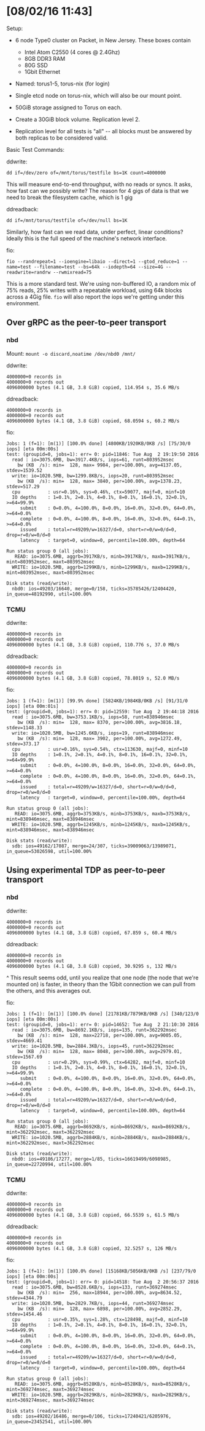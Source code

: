 
# [08/02/16 11:43]
Setup: 
* 6 node Type0 cluster on Packet, in New Jersey. These boxes contain 
  * Intel Atom C2550 (4 cores @ 2.4Ghz)
  * 8GB DDR3 RAM
  * 80G SSD
  * 1Gbit Ethernet
* Named: torus1-5, torus-nix (for login)
* Single etcd node on torus-nix, which will also be our mount point. 
* 50GiB storage assigned to Torus on each. 

* Create a 30GiB block volume. Replication level 2. 
* Replication level for all tests is "all" -- all blocks must be answered by both replicas to be considered valid.

Basic Test Commands:

ddwrite:
```
dd if=/dev/zero of=/mnt/torus/testfile bs=1K count=4000000
```
This will measure end-to-end throughput, with no reads or syncs. It asks, how fast can we possibly write? The reason for 4 gigs of data is that we need to break the filesystem cache, which is 1 gig

ddreadback:
```
dd if=/mnt/torus/testfile of=/dev/null bs=1K
```

Similarly, how fast can we read data, under perfect, linear conditions? Ideally this is the full speed of the machine's network interface.

fio:
```
fio --randrepeat=1 --ioengine=libaio --direct=1 --gtod_reduce=1 --name=test --filename=test --bs=64k --iodepth=64 --size=4G --readwrite=randrw --rwmixread=75
```

This is a more standard test. We're using non-buffered IO, a random mix of 75% reads, 25% writes with a repeatable workload, using 64k blocks across a 4Gig file. `fio` will also report the iops we're getting under this environment.

## Over gRPC as the peer-to-peer transport

### nbd

Mount: `mount -o discard,noatime /dev/nbd0 /mnt/`

ddwrite:
```
4000000+0 records in
4000000+0 records out
4096000000 bytes (4.1 GB, 3.8 GiB) copied, 114.954 s, 35.6 MB/s
```

ddreadback:
```
4000000+0 records in
4000000+0 records out
4096000000 bytes (4.1 GB, 3.8 GiB) copied, 68.0594 s, 60.2 MB/s
```

fio:

```
Jobs: 1 (f=1): [m(1)] [100.0% done] [4800KB/1920KB/0KB /s] [75/30/0 iops] [eta 00m:00s]
test: (groupid=0, jobs=1): err= 0: pid=11846: Tue Aug  2 19:19:50 2016
  read : io=3075.6MB, bw=3917.4KB/s, iops=61, runt=803952msec
    bw (KB  /s): min=  128, max= 9984, per=100.00%, avg=4137.05, stdev=1539.52
  write: io=1020.5MB, bw=1299.8KB/s, iops=20, runt=803952msec
    bw (KB  /s): min=  128, max= 3840, per=100.00%, avg=1378.23, stdev=517.29
  cpu          : usr=0.16%, sys=0.46%, ctx=59077, majf=0, minf=10
  IO depths    : 1=0.1%, 2=0.1%, 4=0.1%, 8=0.1%, 16=0.1%, 32=0.1%, >=64=99.9%
     submit    : 0=0.0%, 4=100.0%, 8=0.0%, 16=0.0%, 32=0.0%, 64=0.0%, >=64=0.0%
     complete  : 0=0.0%, 4=100.0%, 8=0.0%, 16=0.0%, 32=0.0%, 64=0.1%, >=64=0.0%
     issued    : total=r=49209/w=16327/d=0, short=r=0/w=0/d=0, drop=r=0/w=0/d=0
     latency   : target=0, window=0, percentile=100.00%, depth=64

Run status group 0 (all jobs):
   READ: io=3075.6MB, aggrb=3917KB/s, minb=3917KB/s, maxb=3917KB/s, mint=803952msec, maxt=803952msec
  WRITE: io=1020.5MB, aggrb=1299KB/s, minb=1299KB/s, maxb=1299KB/s, mint=803952msec, maxt=803952msec

Disk stats (read/write):
  nbd0: ios=49203/16640, merge=0/158, ticks=35785426/12404420, in_queue=48192990, util=100.00%
```

### TCMU

ddwrite:
```
4000000+0 records in
4000000+0 records out
4096000000 bytes (4.1 GB, 3.8 GiB) copied, 110.776 s, 37.0 MB/s
```

ddreadback:
```
4000000+0 records in
4000000+0 records out
4096000000 bytes (4.1 GB, 3.8 GiB) copied, 78.8019 s, 52.0 MB/s
```

fio:
```
Jobs: 1 (f=1): [m(1)] [99.9% done] [5824KB/1984KB/0KB /s] [91/31/0 iops] [eta 00m:01s] 
test: (groupid=0, jobs=1): err= 0: pid=12559: Tue Aug  2 19:44:18 2016
  read : io=3075.6MB, bw=3753.1KB/s, iops=58, runt=838946msec
    bw (KB  /s): min=  128, max= 8370, per=100.00%, avg=3816.18, stdev=1148.33
  write: io=1020.5MB, bw=1245.6KB/s, iops=19, runt=838946msec
    bw (KB  /s): min=  128, max= 3902, per=100.00%, avg=1272.49, stdev=373.17
  cpu          : usr=0.16%, sys=0.54%, ctx=113630, majf=0, minf=10
  IO depths    : 1=0.1%, 2=0.1%, 4=0.1%, 8=0.1%, 16=0.1%, 32=0.1%, >=64=99.9%
     submit    : 0=0.0%, 4=100.0%, 8=0.0%, 16=0.0%, 32=0.0%, 64=0.0%, >=64=0.0%
     complete  : 0=0.0%, 4=100.0%, 8=0.0%, 16=0.0%, 32=0.0%, 64=0.1%, >=64=0.0%
     issued    : total=r=49209/w=16327/d=0, short=r=0/w=0/d=0, drop=r=0/w=0/d=0
     latency   : target=0, window=0, percentile=100.00%, depth=64

Run status group 0 (all jobs):
   READ: io=3075.6MB, aggrb=3753KB/s, minb=3753KB/s, maxb=3753KB/s, mint=838946msec, maxt=838946msec
  WRITE: io=1020.5MB, aggrb=1245KB/s, minb=1245KB/s, maxb=1245KB/s, mint=838946msec, maxt=838946msec

Disk stats (read/write):
  sdb: ios=49162/17087, merge=24/307, ticks=39009063/13989071, in_queue=53026598, util=100.00%
```

## Using experimental TDP as peer-to-peer transport

### nbd


ddwrite:
```
4000000+0 records in
4000000+0 records out
4096000000 bytes (4.1 GB, 3.8 GiB) copied, 67.859 s, 60.4 MB/s
```

ddreadback:
```
4000000+0 records in
4000000+0 records out
4096000000 bytes (4.1 GB, 3.8 GiB) copied, 30.9295 s, 132 MB/s
```

^ This result seems odd, until you realize that one node (the node that we're mounted on) is faster, in theory than the 1Gbit connection we can pull from the others, and this averages out.

fio:
```
Jobs: 1 (f=1): [m(1)] [100.0% done] [21781KB/7879KB/0KB /s] [340/123/0 iops] [eta 00m:00s]
test: (groupid=0, jobs=1): err= 0: pid=14652: Tue Aug  2 21:10:30 2016
  read : io=3075.6MB, bw=8692.1KB/s, iops=135, runt=362292msec
    bw (KB  /s): min=  128, max=22718, per=100.00%, avg=9005.05, stdev=4669.41
  write: io=1020.5MB, bw=2884.3KB/s, iops=45, runt=362292msec
    bw (KB  /s): min=  128, max= 8048, per=100.00%, avg=2979.01, stdev=1567.69
  cpu          : usr=0.29%, sys=0.99%, ctx=64282, majf=0, minf=10
  IO depths    : 1=0.1%, 2=0.1%, 4=0.1%, 8=0.1%, 16=0.1%, 32=0.1%, >=64=99.9%
     submit    : 0=0.0%, 4=100.0%, 8=0.0%, 16=0.0%, 32=0.0%, 64=0.0%, >=64=0.0%
     complete  : 0=0.0%, 4=100.0%, 8=0.0%, 16=0.0%, 32=0.0%, 64=0.1%, >=64=0.0%
     issued    : total=r=49209/w=16327/d=0, short=r=0/w=0/d=0, drop=r=0/w=0/d=0
     latency   : target=0, window=0, percentile=100.00%, depth=64

Run status group 0 (all jobs):
   READ: io=3075.6MB, aggrb=8692KB/s, minb=8692KB/s, maxb=8692KB/s, mint=362292msec, maxt=362292msec
  WRITE: io=1020.5MB, aggrb=2884KB/s, minb=2884KB/s, maxb=2884KB/s, mint=362292msec, maxt=362292msec

Disk stats (read/write):
  nbd0: ios=49186/17277, merge=1/85, ticks=16619499/6098985, in_queue=22720994, util=100.00%
```


### TCMU

ddwrite:

```
4000000+0 records in
4000000+0 records out
4096000000 bytes (4.1 GB, 3.8 GiB) copied, 66.5539 s, 61.5 MB/s
```

ddreadback:
```
4000000+0 records in
4000000+0 records out
4096000000 bytes (4.1 GB, 3.8 GiB) copied, 32.5257 s, 126 MB/s
```

fio:
```
Jobs: 1 (f=1): [m(1)] [100.0% done] [15168KB/5056KB/0KB /s] [237/79/0 iops] [eta 00m:00s]
test: (groupid=0, jobs=1): err= 0: pid=14518: Tue Aug  2 20:56:37 2016
  read : io=3075.6MB, bw=8528.6KB/s, iops=133, runt=369274msec
    bw (KB  /s): min=  256, max=18944, per=100.00%, avg=8634.52, stdev=4344.79
  write: io=1020.5MB, bw=2829.7KB/s, iops=44, runt=369274msec
    bw (KB  /s): min=  128, max= 6898, per=100.00%, avg=2852.29, stdev=1454.46
  cpu          : usr=0.35%, sys=1.28%, ctx=128498, majf=0, minf=10
  IO depths    : 1=0.1%, 2=0.1%, 4=0.1%, 8=0.1%, 16=0.1%, 32=0.1%, >=64=99.9%
     submit    : 0=0.0%, 4=100.0%, 8=0.0%, 16=0.0%, 32=0.0%, 64=0.0%, >=64=0.0%
     complete  : 0=0.0%, 4=100.0%, 8=0.0%, 16=0.0%, 32=0.0%, 64=0.1%, >=64=0.0%
     issued    : total=r=49209/w=16327/d=0, short=r=0/w=0/d=0, drop=r=0/w=0/d=0
     latency   : target=0, window=0, percentile=100.00%, depth=64

Run status group 0 (all jobs):
   READ: io=3075.6MB, aggrb=8528KB/s, minb=8528KB/s, maxb=8528KB/s, mint=369274msec, maxt=369274msec
  WRITE: io=1020.5MB, aggrb=2829KB/s, minb=2829KB/s, maxb=2829KB/s, mint=369274msec, maxt=369274msec

Disk stats (read/write):
  sdb: ios=49202/16486, merge=0/106, ticks=17240421/6205976, in_queue=23452541, util=100.00%
```

